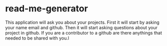 # read-me-generator
This application will ask you about your projects.
First it will start by asking your name email and github.
Then it will start asking questions about your project in github.
If you are a contributor to a github are there anythings that needed to be shared with you.l